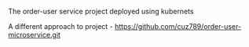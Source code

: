 The order-user service project deployed using kubernets 

A different approach to project - https://github.com/cuz789/order-user-microservice.git
